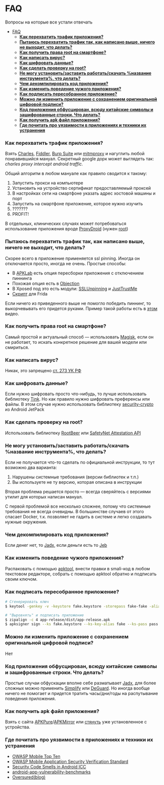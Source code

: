 # FAQ
Вопросы на которые все устали отвечать

- [FAQ](#faq)
    - [**Как перехватить трафик приложения?**](#как-перехватить-трафик-приложения)
    - [**Пытаюсь перехватить трафик так, как написано выше, ничего не выходит, что делать?**](#пытаюсь-перехватить-трафик-так-как-написано-выше-ничего-не-выходит-что-делать)
    - [**Как получить права root на смартфоне?**](#как-получить-права-root-на-смартфоне)
    - [**Как написать вирус?**](#как-написать-вирус)
    - [**Как шифровать данные?**](#как-шифровать-данные)
    - [**Как сделать проверку на root?**](#как-сделать-проверку-на-root)
    - [**Не могу установить/заставить работать/скачать %название инструмента%, что делать?**](#не-могу-установитьзаставить-работатьскачать-название-инструмента-что-делать)
    - [**Чем декомпилировать код приложения?**](#чем-декомпилировать-код-приложения)
    - [**Как изменить поведение чужого приложения?**](#как-изменить-поведение-чужого-приложения)
    - [**Как подписать пересобранное приложение?**](#как-подписать-пересобранное-приложение)
    - [**Можно ли изменить приложение с сохранением оригинальной цифровой подписи?**](#можно-ли-изменить-приложение-с-сохранением-оригинальной-цифровой-подписи)
    - [**Код приложения обфусцирован, всюду китайские символы и зашифрованные строки. Что делать?**](#код-приложения-обфусцирован-всюду-китайские-символы-и-зашифрованные-строки-что-делать)
    - [**Как получить apk файл приложения?**](#как-получить-apk-файл-приложения)
    - [**Где почитать про уязвимости в приложениях и техники их устранения**](#где-почитать-про-уязвимости-в-приложениях-и-техники-их-устранения)

### **Как перехватить трафик приложения?**

Взять [Charles](https://www.charlesproxy.com/), [Fiddler](https://www.telerik.com/fiddler), [Burp Suite](https://portswigger.net/burp) или [mitmproxy](https://mitmproxy.org/) и нагуглить любой понравившийся мануал. Секретный google дорк может выглядеть так: *charles proxy intercept android traffic.*

Общий алгоритм в любом мануале как правило сводится к такому:

1. Запустить прокси на компьютере
2. Установить на устройство сертификат предоставляемый проксей
3. В настройках сети на смартфоне указать адрес хостовой машины и порт
4. Запустить на смартфоне приложение, которое нужно изучить
5. ???????
6. PROFIT!

В отдельных, клинических случаях может потребоваться использование приложения вроде [ProxyDroid](https://github.com/madeye/proxydroid) (нужен [root](#как-получить-права-root-на-смартфоне))

### **Пытаюсь перехватить трафик так, как написано выше, ничего не выходит, что делать?**

Скорее всего в приложение применяется ssl pinning. Иногда он отключается просто, иногда не очень. Простые способы:

- В [APKLab](https://github.com/APKLab/APKLab) есть опция пересборки приложения с отключением пиннинга
- Похожая опция есть в [Objection](https://github.com/sensepost/objection)
- В Xposed под это есть модули: [SSLUnpinning](https://repo.xposed.info/module/mobi.acpm.sslunpinning) и [JustTrustMe](https://github.com/Fuzion24/JustTrustMe)
- [Скрипт](https://codeshare.frida.re/@pcipolloni/universal-android-ssl-pinning-bypass-with-frida/) для Frida

Если ничего из приведенного выше не помогло победить пиннинг, то выкорчевывать его придется руками. Пример такой работы есть в [этом](https://www.youtube.com/watch?v=Xn6CSqJpf6I) видео.

### **Как получить права root на смартфоне?**

Самый простой и актуальный способ — использовать [Magisk](https://magisk.me/), если он не работает, то искать конкретное решение для вашей модели или смириться.

### **Как написать вирус?**

Никак, это запрещено [ст. 273 УК РФ](https://www.consultant.ru/document/cons_doc_LAW_10699/a4d58c1af8677d94b4fc8987c71b131f10476a76/)

### **Как шифровать данные?**
<!-- markdown-link-check-disable -->
Если нужно шифровать просто что-нибудь, то лучше использовать библиотеку [Tink](https://github.com/google/tink). Но как правило нужно шифровать преференсы или файлы. В этом случае нужно использовать библиотеку [security-crypto](https://developer.android.com/jetpack/androidx/releases/security) из Android JetPack
<!-- markdown-link-check-enable -->
### **Как сделать проверку на root?**
<!-- markdown-link-check-disable -->
Использовать библиотеку [RootBeer](https://github.com/scottyab/rootbeer) или [SafetyNet Attestation API](https://developer.android.com/training/safetynet/attestation)
<!-- markdown-link-check-enable -->
### **Не могу установить/заставить работать/скачать %название инструмента%, что делать?**

Если не получается что-то сделать по официальной инструкции, то тут возможно два варианта:

1. Нарушены системные требования (версии библиотек и т.п.)
2. Вы используете не ту версию, которая описана в инструкции

Вторая проблема решается просто — всегда сверяйтесь с версиями утилит для которых написан мануал.

С первой проблемой все несколько сложнее, потому что системные требования не всегда очевидны. В большинстве случаев от этого спасает Docker, т.к. позволяет не гадить в системе и легко создавать нужные окружения.

### **Чем декомпилировать код приложения?**

Если денег нет, то [Jadx](https://github.com/skylot/jadx), если деньги есть то [Jeb](https://www.pnfsoftware.com/jeb/android)

### **Как изменить поведение чужого приложения?**

Распаковать с помощью [apktool](https://ibotpeaches.github.io/Apktool/), внести правки в smali-код в любом текстовом редакторе, собрать с помощью apktool обратно и подписать своим ключом. 

### **Как подписать пересобранное приложение?**

```bash
# Сгенерировать ключ
$ keytool -genkey -v -keystore fake.keystore -storepass fake-fake -alias fake -keypass fake-fake -keyalg RSA -keysize 2048 -validity 10000

# "Выровнять" и подписать приложение
$ zipalign -c 4 app-release/dist/app-release.apk
$ apksigner sign --ks fake.keystore --ks-key-alias fake --ks-pass pass:fake-fake --key-pass pass:fake-fake app-release/dist/app-release.apk
```

### **Можно ли изменить приложение с сохранением оригинальной цифровой подписи?**

Нет

### **Код приложения обфусцирован, всюду китайские символы и зашифрованные строки. Что делать?**

Простые случаи обфускации вполне себе разматывает [Jadx](https://github.com/skylot/jadx), для более сложных можно применить [Simplify](https://github.com/CalebFenton/simplify) или [DeGuard](http://apk-deguard.com/). Но иногда вообще ничего не помогает и придется тратить часы/дни/годы на распутывание поведения приложения.

### **Как получить apk файл приложения?**
<!-- markdown-link-check-disable-next-line -->
Взять с сайта [APKPure](https://apkpure.com/)/[APKMirror](https://www.apkmirror.com/) или [стянуть](https://github.com/Android-Guards/apk-extractor) уже установленное с устройства. 

### **Где почитать про уязвимости в приложениях и техники их устранения**

- [OWASP Mobile Top Ten](https://owasp.org/www-project-mobile-top-10/)
- [OWASP Mobile Application Security Verification Standard](https://github.com/OWASP/owasp-masvs)
- [Security Code Smells in Android ICC](https://arxiv.org/pdf/1811.12713.pdf)
- [android-app-vulnerability-benchmarks](https://bitbucket.org/secure-it-i/android-app-vulnerability-benchmarks/src/master/)
- [Oversured(blog)](https://blog.oversecured.com/)